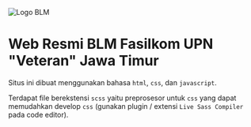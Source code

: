 ![Logo BLM](./assets/icon/Logo-BLM-low.png "Logo BLM Fasilkom")

# Web Resmi BLM Fasilkom UPN "Veteran" Jawa Timur

Situs ini dibuat menggunakan bahasa `html`, `css`, dan `javascript`.

Terdapat file berekstensi `scss` yaitu preprosesor untuk `css` yang dapat memudahkan develop `css` (gunakan plugin / extensi `Live Sass Compiler` pada code editor).
